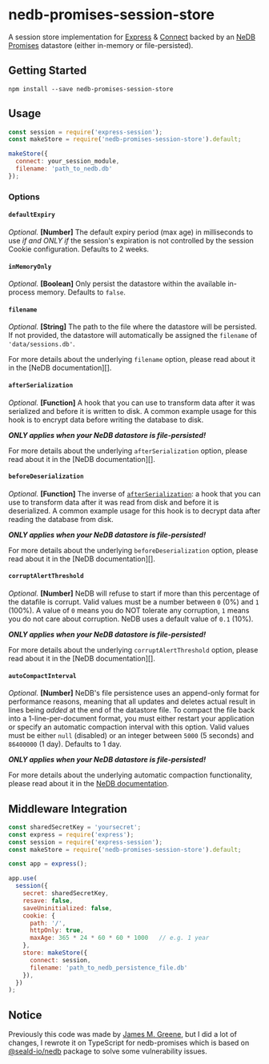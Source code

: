 # nedb-promises-session-store

A session store implementation for [Express](http://expressjs.com/) & [Connect](https://github.com/senchalabs/connect) backed by an [NeDB Promises](https://github.com/bajankristof/nedb-promises) datastore (either in-memory or file-persisted).

## Getting Started

```shell
npm install --save nedb-promises-session-store
```


## Usage

```js
const session = require('express-session');
const makeStore = require('nedb-promises-session-store').default;

makeStore({
  connect: your_session_module,
  filename: 'path_to_nedb.db'
});
```

### Options
#### `defaultExpiry`

_Optional._ **[Number]** The default expiry period (max age) in milliseconds to use _if and ONLY if_ the session's expiration is not controlled by the session Cookie configuration. Defaults to 2 weeks.


#### `inMemoryOnly`

_Optional._ **[Boolean]** Only persist the datastore within the available in-process memory. Defaults to `false`.


#### `filename`

_Optional._ **[String]** The path to the file where the datastore will be persisted.  If not provided, the datastore will automatically be assigned the `filename` of `'data/sessions.db'`.

For more details about the underlying `filename` option, please read about it in the [NeDB documentation][].


#### `afterSerialization`

_Optional._ **[Function]** A hook that you can use to transform data after it was serialized and before it is written to disk. A common example usage for this hook is to encrypt data before writing the database to disk.

_**ONLY applies when your NeDB datastore is file-persisted!**_

For more details about the underlying `afterSerialization` option, please read about it in the [NeDB documentation][].


#### `beforeDeserialization`

_Optional._ **[Function]** The inverse of [`afterSerialization`](#afterserialization): a hook that you can use to transform data after it was read from disk and before it is deserialized. A common example usage for this hook is to decrypt data after reading the database from disk.

_**ONLY applies when your NeDB datastore is file-persisted!**_

For more details about the underlying `beforeDeserialization` option, please read about it in the [NeDB documentation][].


#### `corruptAlertThreshold`

_Optional._ **[Number]** NeDB will refuse to start if more than this percentage of the datafile is corrupt. Valid values must be a number between `0` (0%) and `1` (100%). A value of `0` means you do NOT tolerate any corruption, `1` means you do not care about corruption. NeDB uses a default value of `0.1` (10%).

_**ONLY applies when your NeDB datastore is file-persisted!**_

For more details about the underlying `corruptAlertThreshold` option, please read about it in the [NeDB documentation][].


#### `autoCompactInterval`

_Optional._ **[Number]** NeDB's file persistence uses an append-only format for performance reasons, meaning that all updates and deletes actual result in lines being _added_ at the end of the datastore file. To compact the file back into a 1-line-per-document format, you must either restart your application or specify an automatic compaction interval with this option. Valid values must be either `null` (disabled) or an integer between `5000` (5 seconds) and `86400000` (1 day). Defaults to 1 day.

_**ONLY applies when your NeDB datastore is file-persisted!**_

For more details about the underlying automatic compaction functionality, please read about it in the [NeDB documentation](https://github.com/louischatriot/nedb#persistence).



## Middleware Integration

```js
const sharedSecretKey = 'yoursecret';
const express = require('express');
const session = require('express-session');
const makeStore = require('nedb-promises-session-store').default;

const app = express();

app.use(
  session({
    secret: sharedSecretKey,
    resave: false,
    saveUninitialized: false,
    cookie: {
      path: '/',
      httpOnly: true,
      maxAge: 365 * 24 * 60 * 60 * 1000   // e.g. 1 year
    },
    store: makeStore({
      connect: session,
      filename: 'path_to_nedb_persistence_file.db'
    }),
  })
);
```

## Notice
Previously this code was made by [James M. Greene](https://github.com/JamesMGreene), but I did a lot of changes, I rewrote it on TypeScript for nedb-promises which is based on [@seald-io/nedb](https://github.com/seald/nedb) package to solve some vulnerability issues.
